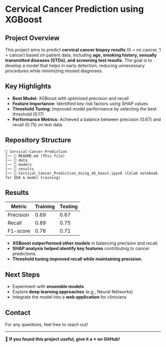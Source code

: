 # Cervical Cancer Prediction using XGBoost

## Project Overview
This project aims to predict **cervical cancer biopsy results** (0 = no cancer, 1 = cancer) based on patient data, including **age, smoking history, sexually transmitted diseases (STDs), and screening test results**. The goal is to develop a model that helps in early detection, reducing unnecessary procedures while minimizing missed diagnoses.

## Key Highlights
- **Best Model:** XGBoost with optimized precision and recall
- **Feature Importance:** Identified key risk factors using SHAP values
- **Threshold Tuning:** Improved model performance by selecting the best threshold (0.17)
- **Performance Metrics:** Achieved a balance between precision (0.67) and recall (0.75) on test data

## Repository Structure
```
📂 Cervical-Cancer-Prediction
│── 📄 README.md (This file)
│── 📂 data 
│── 📂 models 
│── 📂 results
│── 📄 Cervical_Cancer_Prediction_Using_XG_boost.ipynb (Colab notebook for EDA & model training)
```

## Results
| Metric  | Training | Testing  |
|---------|---------|----------|
| Precision | 0.69 | 0.67 |
| Recall | 0.89 | 0.75 |
| F1-score | 0.78 | 0.71 |

- **XGBoost outperformed other models** in balancing precision and recall.
- **SHAP analysis helped identify key features** contributing to cancer predictions.
- **Threshold tuning improved recall while maintaining precision.**

## Next Steps
- Experiment with **ensemble models**
- Explore **deep learning approaches** (e.g., Neural Networks)
- Integrate the model into a **web application** for clinicians

## Contact
For any questions, feel free to reach out!

---

🔗 **If you found this project useful, give it a ⭐ on GitHub!**

